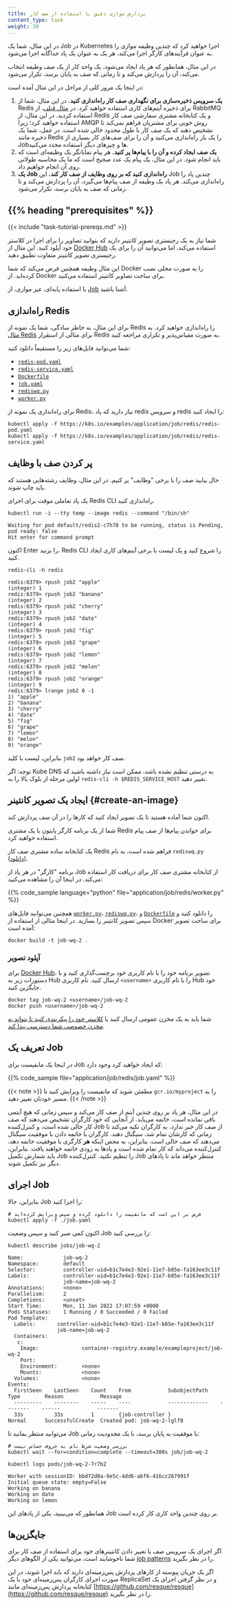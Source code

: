 ```yaml
---
title: پردازش موازی دقیق با استفاده از صف کار
content_type: task
weight: 30
---
```


<!-- overview -->

در این مثال، شما یک Job در Kubernetes اجرا خواهید کرد که چندین وظیفه موازی را به عنوان فرآیندهای کارگر اجرا می‌کند، هر یک به عنوان یک پاد جداگانه اجرا می‌شود.

در این مثال، همانطور که هر پاد ایجاد می‌شود، یک واحد کار از یک صف وظیفه انتخاب می‌کند، آن را پردازش می‌کند و تا زمانی که صف به پایان برسد، تکرار می‌شود.

در اینجا یک مرور کلی از مراحل در این مثال آمده است:

1. **یک سرویس ذخیره‌سازی برای نگهداری صف کار راه‌اندازی کنید.**  در این مثال، شما از Redis برای ذخیره
   آیتم‌های کاری استفاده خواهید کرد. در [مثال قبلی](/docs/tasks/job/coarse-parallel-processing-work-queue)، از RabbitMQ استفاده کردید. در این مثال، از Redis و یک کتابخانه مشتری سفارشی صف کار استفاده خواهید کرد؛
   زیرا AMQP روش خوبی برای مشتریان فراهم نمی‌کند تا تشخیص دهند که یک صف کار با طول محدود خالی شده است. در عمل، شما یک ذخیره مانند Redis را یک بار راه‌اندازی می‌کنید و آن را برای صف‌های کار بسیاری از Jobها و چیزهای دیگر استفاده مجدد می‌کنید.
1. **یک صف ایجاد کرده و آن را با پیام‌ها پر کنید.**  هر پیام نمایانگر یک وظیفه‌ای است که باید انجام شود. در
   این مثال، یک پیام یک عدد صحیح است که ما یک محاسبه طولانی روی آن انجام خواهیم داد.
1. **یک Job راه‌اندازی کنید که بر روی وظایف از صف کار کند.**  این Job چندین پاد را راه‌اندازی می‌کند. هر پاد یک وظیفه از صف پیام‌ها می‌گیرد، آن را پردازش می‌کند و تا زمانی که صف به پایان برسد، تکرار می‌شود.

## {{% heading "prerequisites" %}}

{{< include "task-tutorial-prereqs.md" >}}

شما نیاز به یک رجیستری تصویر کانتینر دارید که بتوانید تصاویر را برای اجرا در کلاستر خود آپلود کنید.
این مثال از [Docker Hub](https://hub.docker.com/) استفاده می‌کند، اما می‌توانید آن را برای یک رجیستری تصویر کانتینر متفاوت تطبیق دهید.

این مثال وظیفه همچنین فرض می‌کند که شما Docker را به صورت محلی نصب کرده‌اید. از Docker برای
ساخت تصاویر کانتینر استفاده می‌کنید.

<!-- steps -->

با استفاده پایه‌ای، غیر موازی، از [Job](/docs/concepts/workloads/controllers/job/) آشنا باشید.

<!-- steps -->

## راه‌اندازی Redis

برای این مثال، به خاطر سادگی، شما یک نمونه از Redis را راه‌اندازی خواهید کرد.
به [مثال Redis](https://github.com/kubernetes/examples/tree/master/guestbook) برای مثالی از استقرار Redis به صورت مقیاس‌پذیر و تکراری مراجعه کنید.

شما می‌توانید فایل‌های زیر را مستقیماً دانلود کنید:

- [`redis-pod.yaml`](/examples/application/job/redis/redis-pod.yaml)
- [`redis-service.yaml`](/examples/application/job/redis/redis-service.yaml)
- [`Dockerfile`](/examples/application/job/redis/Dockerfile)
- [`job.yaml`](/examples/application/job/redis/job.yaml)
- [`rediswq.py`](/examples/application/job/redis/rediswq.py)
- [`worker.py`](/examples/application/job/redis/worker.py)

برای راه‌اندازی یک نمونه از Redis، نیاز دارید که پاد redis و سرویس redis را ایجاد کنید:

```shell
kubectl apply -f https://k8s.io/examples/application/job/redis/redis-pod.yaml
kubectl apply -f https://k8s.io/examples/application/job/redis/redis-service.yaml
```

## پر کردن صف با وظایف

حال بیایید صف را با برخی "وظایف" پر کنیم. در این مثال، وظایف رشته‌هایی هستند که باید چاپ شوند.

یک پاد تعاملی موقت برای اجرای Redis CLI راه‌اندازی کنید.

```shell
kubectl run -i --tty temp --image redis --command "/bin/sh"
```
```
Waiting for pod default/redis2-c7h78 to be running, status is Pending, pod ready: false
Hit enter for command prompt
```

اکنون Enter را بزنید، Redis CLI را شروع کنید و یک لیست با برخی آیتم‌های کاری ایجاد کنید.

```shell
redis-cli -h redis
```
```console
redis:6379> rpush job2 "apple"
(integer) 1
redis:6379> rpush job2 "banana"
(integer) 2
redis:6379> rpush job2 "cherry"
(integer) 3
redis:6379> rpush job2 "date"
(integer) 4
redis:6379> rpush job2 "fig"
(integer) 5
redis:6379> rpush job2 "grape"
(integer) 6
redis:6379> rpush job2 "lemon"
(integer) 7
redis:6379> rpush job2 "melon"
(integer) 8
redis:6379> rpush job2 "orange"
(integer) 9
redis:6379> lrange job2 0 -1
1) "apple"
2) "banana"
3) "cherry"
4) "date"
5) "fig"
6) "grape"
7) "lemon"
8) "melon"
9) "orange"
```

بنابراین، لیست با کلید `job2` صف کار خواهد بود.

توجه: اگر Kube DNS به درستی تنظیم نشده باشد، ممکن است نیاز داشته باشید که
اولین مرحله از بلوک بالا را به `redis-cli -h $REDIS_SERVICE_HOST` تغییر دهید.

## ایجاد یک تصویر کانتینر {#create-an-image}

اکنون شما آماده هستید تا یک تصویر ایجاد کنید که کارها را در آن صف پردازش کند.

شما از یک برنامه کارگر پایتون با یک مشتری Redis برای خواندن
پیام‌ها از صف پیام استفاده خواهید کرد.

یک کتابخانه ساده مشتری صف کار Redis فراهم شده است،
به نام `rediswq.py` ([دانلود](/examples/application/job/redis/rediswq.py)).

برنامه "کارگر" در هر پاد از Job از کتابخانه مشتری صف کار برای دریافت کار استفاده می‌کند. در اینجا آن را مشاهده می‌کنید:

{{% code_sample language="python" file="application/job/redis/worker.py" %}}

همچنین می‌توانید فایل‌های [`worker.py`](/examples/application/job/redis/worker.py)،
[`rediswq.py`](/examples/application/job/redis/rediswq.py)، و
[`Dockerfile`](/examples/application/job/redis/Dockerfile) را دانلود کنید و سپس
تصویر کانتینر را بسازید. در اینجا مثالی از استفاده از Docker برای ساخت تصویر آمده است:

```shell
docker build -t job-wq-2 .
```

### آپلود تصویر

برای [Docker Hub](https://hub.docker.com/)، تصویر برنامه خود را با
نام کاربری خود برچسب‌گذاری کنید و با دستورات زیر به Hub ارسال کنید. نام کاربری `<username>` را با نام کاربری Hub خود جایگزین کنید.

```shell
docker tag job-wq-2 <username>/job-wq-2
docker push <username>/job-wq-2
```

شما باید به یک مخزن عمومی ارسال کنید یا [کلاستر خود را پیکربندی کنید تا بتواند به
مخزن خصوصی شما دسترسی پیدا کند](/docs/concepts/containers/images/).

## تعریف یک Job

در اینجا یک مانفیست برای Job که ایجاد خواهید کرد وجود دارد:

{{% code_sample file="application/job/redis/job.yaml" %}}

{{< note >}}
مطمئن شوید که مانفیست را ویرایش کنید تا
`gcr.io/myproject` را به مسیر خودتان تغییر دهید.
{{< /note >}}

در این مثال، هر پاد بر روی چندین آیتم از صف کار می‌کند و سپس زمانی که هیچ آیتمی باقی نمانده است، خاتمه می‌یابد.
از آنجایی که خود کارگران تشخیص می‌دهند که صف کار خالی شده است، و کنترل‌کننده Job از صف کار خبر ندارد،
به کارگران تکیه می‌کند تا زمانی که کارشان تمام شد، سیگنال دهند.
کارگران با خاتمه دادن با موفقیت سیگنال می‌دهند که صف خالی است. بنابراین، به محض اینکه **هر** کارگری
با موفقیت خاتمه دهد، کنترل‌کننده می‌داند که کار تمام شده است و پادها به زودی خاتمه خواهند یافت.
بنابراین، باید شمارش تکمیل Job را تنظیم نکنید. کنترل‌کننده Job منتظر خواهد ماند تا
پادهای دیگر نیز تکمیل شوند.

## اجرای Job

بنابراین، حالا Job را اجرا کنید:

```shell
# فرض بر این است که مانفیست را دانلود کرده و سپس ویرایش کرده‌اید
kubectl apply -f ./job.yaml
```

اکنون کمی صبر کنید و سپس وضعیت Job را بررسی کنید:

```shell
kubectl describe jobs/job-wq-2
```
```
Name:             job-wq-2
Namespace:        default
Selector:         controller-uid=b1c7e4e3-92e1-11e7-b85e-fa163ee3c11f
Labels:           controller-uid=b1c7e4e3-92e1-11e7-b85e-fa163ee3c11f
                  job-name=job-wq-2
Annotations:      <none>
Parallelism:      2
Completions:      <unset>
Start Time:       Mon, 11 Jan 2022 17:07:59 +0000
Pods Statuses:    1 Running / 0 Succeeded / 0 Failed
Pod Template:
  Labels:       controller-uid=b1c7e4e3-92e1-11e7-b85e-fa163ee3c11f
                job-name=job-wq-2
  Containers:
   c:
    Image:              container-registry.example/exampleproject/job-wq-2
    Port:
    Environment:        <none>
    Mounts:             <none>
  Volumes:              <none>
Events:
  FirstSeen    LastSeen    Count    From            SubobjectPath    Type        Reason            Message
  ---------    --------    -----    ----            -------------    --------    ------            -------
  33s          33s         1        {job-controller }                Normal      SuccessfulCreate  Created pod: job-wq-2-lglf8
```

می‌توانید منتظر بمانید تا Job با موفقیت به پایان برسد، با یک محدودیت زمانی:
```shell
# بررسی وضعیت شرط نام به حروف حساس نیست
kubectl wait --for=condition=complete --timeout=300s job/job-wq-2
```

```shell
kubectl logs pods/job-wq-2-7r7b2
```
```
Worker with sessionID: bbd72d0a-9e5c-4dd6-abf6-416cc267991f
Initial queue state: empty=False
Working on banana
Working on date
Working on lemon
```

همانطور که می‌بینید، یکی از پادهای این Job بر روی چندین واحد کاری کار کرده است.

<!-- discussion -->

## جایگزین‌ها

اگر اجرای یک سرویس صف یا تغییر دادن کانتینرهای خود برای استفاده از صف کار برای شما ناخوشایند است، می‌توانید
یکی از الگوهای دیگر [job patterns](/docs/concepts/workloads/controllers/job/#job-patterns) را در نظر بگیرید.

اگر یک جریان پیوسته از کارهای پردازش پس‌زمینه‌ای دارید که باید اجرا شوند، در این صورت
اجرای کارگران پس‌زمینه‌ای خود با یک ReplicaSet و در نظر گرفتن اجرای یک کتابخانه پردازش پس‌زمینه‌ای مانند
[https://github.com/resque/resque](https://github.com/resque/resque) را در نظر بگیرید.
